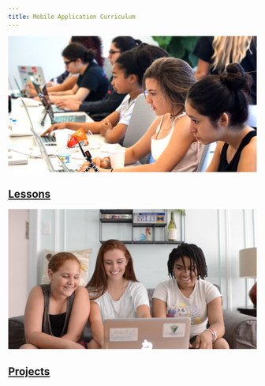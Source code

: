 ```yaml
---
title: Mobile Application Curriculum
---
```


<section class="class-page">
  <a class="class-page-card" href="{{ site.url }}/swift-ios/lessons">
    <img src="../assets/images/girls-coding-1.jpg" alt="">
    <h2>Lessons</h2>
  </a>
  <a href="{{ site.url }}/swift-ios/projects" class="class-page-card">
    <img src="../assets/images/girls-coding-2.png" alt="">
    <h2>Projects</h2>
  </a>
</section>
